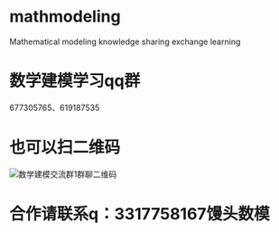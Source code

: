 # mathmodeling
Mathematical modeling knowledge sharing exchange learning
# 数学建模学习qq群
677305765、619187535
# 也可以扫二维码
![数学建模交流群1群聊二维码](https://github.com/fengjiufa/mathmodeling/assets/38625074/a3568a54-4ec5-4262-8659-d0cbb64a34cf)

# 合作请联系q：3317758167馒头数模
